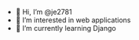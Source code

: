 - 👋 Hi, I’m @je2781
- 👀 I’m interested in web applications
- 🌱 I’m currently learning Django

<!---
je2781 is a ✨ special ✨ repository because its `README.md` (this file) appears on your GitHub profile.
You can click the Preview link to take a look at your changes.
--->
